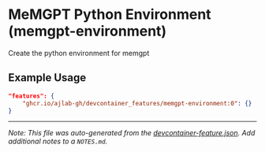 
# MeMGPT Python Environment (memgpt-environment)

Create the python environment for memgpt

## Example Usage

```json
"features": {
    "ghcr.io/ajlab-gh/devcontainer_features/memgpt-environment:0": {}
}
```





---

_Note: This file was auto-generated from the [devcontainer-feature.json](https://github.com/ajlab-gh/devcontainer_features/blob/main/src/memgpt-environment/devcontainer-feature.json).  Add additional notes to a `NOTES.md`._
